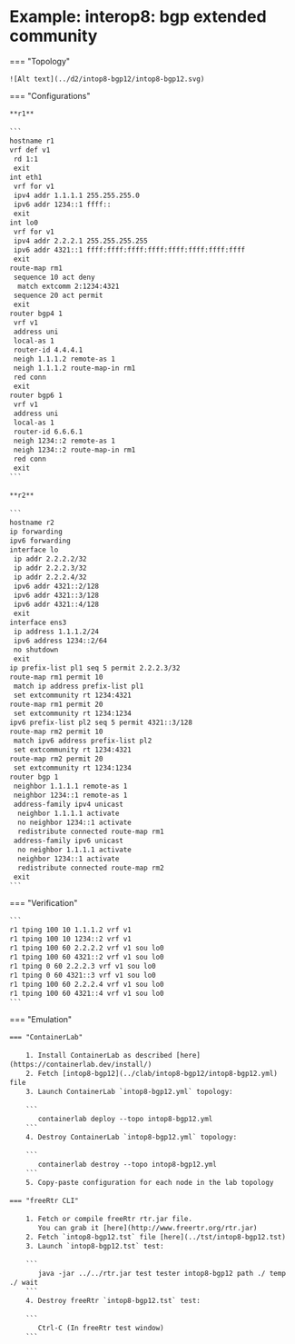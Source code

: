 # Example: interop8: bgp extended community

=== "Topology"

    ![Alt text](../d2/intop8-bgp12/intop8-bgp12.svg)

=== "Configurations"

    **r1**

    ```
    hostname r1
    vrf def v1
     rd 1:1
     exit
    int eth1
     vrf for v1
     ipv4 addr 1.1.1.1 255.255.255.0
     ipv6 addr 1234::1 ffff::
     exit
    int lo0
     vrf for v1
     ipv4 addr 2.2.2.1 255.255.255.255
     ipv6 addr 4321::1 ffff:ffff:ffff:ffff:ffff:ffff:ffff:ffff
     exit
    route-map rm1
     sequence 10 act deny
      match extcomm 2:1234:4321
     sequence 20 act permit
     exit
    router bgp4 1
     vrf v1
     address uni
     local-as 1
     router-id 4.4.4.1
     neigh 1.1.1.2 remote-as 1
     neigh 1.1.1.2 route-map-in rm1
     red conn
     exit
    router bgp6 1
     vrf v1
     address uni
     local-as 1
     router-id 6.6.6.1
     neigh 1234::2 remote-as 1
     neigh 1234::2 route-map-in rm1
     red conn
     exit
    ```

    **r2**

    ```
    hostname r2
    ip forwarding
    ipv6 forwarding
    interface lo
     ip addr 2.2.2.2/32
     ip addr 2.2.2.3/32
     ip addr 2.2.2.4/32
     ipv6 addr 4321::2/128
     ipv6 addr 4321::3/128
     ipv6 addr 4321::4/128
     exit
    interface ens3
     ip address 1.1.1.2/24
     ipv6 address 1234::2/64
     no shutdown
     exit
    ip prefix-list pl1 seq 5 permit 2.2.2.3/32
    route-map rm1 permit 10
     match ip address prefix-list pl1
     set extcommunity rt 1234:4321
    route-map rm1 permit 20
     set extcommunity rt 1234:1234
    ipv6 prefix-list pl2 seq 5 permit 4321::3/128
    route-map rm2 permit 10
     match ipv6 address prefix-list pl2
     set extcommunity rt 1234:4321
    route-map rm2 permit 20
     set extcommunity rt 1234:1234
    router bgp 1
     neighbor 1.1.1.1 remote-as 1
     neighbor 1234::1 remote-as 1
     address-family ipv4 unicast
      neighbor 1.1.1.1 activate
      no neighbor 1234::1 activate
      redistribute connected route-map rm1
     address-family ipv6 unicast
      no neighbor 1.1.1.1 activate
      neighbor 1234::1 activate
      redistribute connected route-map rm2
     exit
    ```

=== "Verification"

    ```
    r1 tping 100 10 1.1.1.2 vrf v1
    r1 tping 100 10 1234::2 vrf v1
    r1 tping 100 60 2.2.2.2 vrf v1 sou lo0
    r1 tping 100 60 4321::2 vrf v1 sou lo0
    r1 tping 0 60 2.2.2.3 vrf v1 sou lo0
    r1 tping 0 60 4321::3 vrf v1 sou lo0
    r1 tping 100 60 2.2.2.4 vrf v1 sou lo0
    r1 tping 100 60 4321::4 vrf v1 sou lo0
    ```

=== "Emulation"

    === "ContainerLab"

        1. Install ContainerLab as described [here](https://containerlab.dev/install/)  
        2. Fetch [intop8-bgp12](../clab/intop8-bgp12/intop8-bgp12.yml) file  
        3. Launch ContainerLab `intop8-bgp12.yml` topology:  

        ```
           containerlab deploy --topo intop8-bgp12.yml  
        ```
        4. Destroy ContainerLab `intop8-bgp12.yml` topology:  

        ```
           containerlab destroy --topo intop8-bgp12.yml  
        ```
        5. Copy-paste configuration for each node in the lab topology

    === "freeRtr CLI"

        1. Fetch or compile freeRtr rtr.jar file.  
           You can grab it [here](http://www.freertr.org/rtr.jar)  
        2. Fetch `intop8-bgp12.tst` file [here](../tst/intop8-bgp12.tst)  
        3. Launch `intop8-bgp12.tst` test:  

        ```
           java -jar ../../rtr.jar test tester intop8-bgp12 path ./ temp ./ wait
        ```
        4. Destroy freeRtr `intop8-bgp12.tst` test:  

        ```
           Ctrl-C (In freeRtr test window)
        ```

